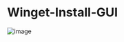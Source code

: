 # Winget-Install-GUI

![image](https://user-images.githubusercontent.com/96626929/165000963-2ca0d05c-e2f9-430b-9833-66464eeed787.png)

